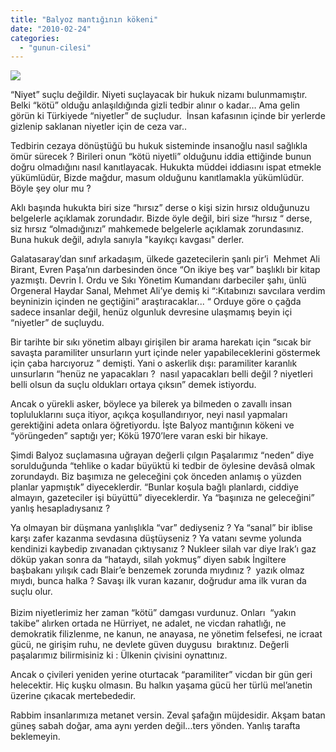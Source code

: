 ```yaml
---
title: "Balyoz mantığının kökeni"
date: "2010-02-24"
categories: 
  - "gunun-cilesi"
---
```


![](/uploads/image/balyoz.jpg)

“Niyet” suçlu değildir. Niyeti suçlayacak bir hukuk nizamı bulunmamıştır. Belki “kötü” olduğu anlaşıldığında gizli tedbir alınır o kadar… Ama gelin görün ki Türkiyede “niyetler” de suçludur.  İnsan kafasının içinde bir yerlerde gizlenip saklanan niyetler için de ceza var..  
  
Tedbirin cezaya dönüştüğü bu hukuk sisteminde insanoğlu nasıl sağlıkla ömür sürecek ? Birileri onun “kötü niyetli” olduğunu iddia ettiğinde bunun doğru olmadığını nasıl kanıtlayacak. Hukukta müddei iddiasını ispat etmekle yükümlüdür, Bizde mağdur, masum olduğunu kanıtlamakla yükümlüdür. Böyle şey olur mu ?  
  
Aklı başında hukukta biri size “hırsız” derse o kişi sizin hırsız olduğunuzu belgelerle açıklamak zorundadır. Bizde öyle değil, biri size “hırsız “ derse, siz hırsız “olmadığınızı” mahkemede belgelerle açıklamak zorundasınız. Buna hukuk değil, adıyla sanıyla "kayıkçı kavgası" derler.  
  
Galatasaray’dan sınıf arkadaşım, ülkede gazetecilerin şanlı pir’i  Mehmet Ali Birant, Evren Paşa’nın darbesinden önce “On ikiye beş var” başlıklı bir kitap yazmıştı. Devrin I. Ordu ve Sıkı Yönetim Kumandanı darbeciler şahı, ünlü Orgeneral Haydar Sanal, Mehmet Ali’ye demiş ki “:Kıtabınızı savcılara verdim beyninizin içinden ne geçtiğini” araştıracaklar... “ Orduye göre o çağda sadece insanlar değil, henüz olgunluk devresine ulaşmamış beyin içi “niyetler” de suçluydu.  
  
Bir tarihte bir sıkı yönetim albayı girişilen bir arama harekatı için “sıcak bir savaşta paramiliter unsurların yurt içinde neler yapabileceklerini göstermek için çaba harcıyoruz ” demişti. Yani o askerlik dışı: paramiliter karanlık uınsurların “henüz ne yapacakları ?  nasıl yapacakları belli değil ? niyetleri belli olsun da suçlu oldukları ortaya çıksın” demek istiyordu.

Ancak o yürekli asker, böylece ya bilerek ya bilmeden o zavallı insan topluluklarını suça itiyor, açıkça koşullandırıyor, neyi nasıl yapmaları gerektiğini adeta onlara öğretiyordu. İşte Balyoz mantığının kökeni ve “yörüngeden” saptığı yer; Kökü 1970’lere varan eski bir hikaye.  
  
Şimdi Balyoz suçlamasına uğrayan değerli çılgın Paşalarımız “neden” diye sorulduğunda “tehlike o kadar büyüktü ki tedbir de öylesine devâsâ olmak zorundaydı. Biz başımıza ne geleceğini çok önceden anlamış o yüzden planlar yapmıştık” diyeceklerdir. “Bunlar koşula bağlı planlardı, ciddiye almayın, gazeteciler işi büyüttü” diyeceklerdir. Ya “başınıza ne geleceğini” yanlış hesapladıysanız ? 

Ya olmayan bir düşmana yanlışlıkla “var” dediyseniz ? Ya “sanal” bir iblise karşı zafer kazanma sevdasına düştüyseniz ? Ya vatanı sevme yolunda kendinizi kaybedip zıvanadan çıktıysanız ? Nukleer silah var diye Irak’ı gaz döküp yakan sonra da “hataydı, silah yokmuş” diyen sabık İngiltere başbakanı yılışık cadı Blair’e benzemek zorunda mıydınız ?  yazık olmaz mıydı, bunca halka ? Savaşı ilk vuran kazanır, doğrudur ama ilk vuran da suçlu olur.     
   
Bizim niyetlerimiz her zaman “kötü” damgası vurdunuz. Onları  “yakın takibe” alırken ortada ne Hürriyet, ne adalet, ne vicdan rahatlığı, ne demokratik filizlenme, ne kanun, ne anayasa, ne yönetim felsefesi, ne icraat gücü, ne girişim ruhu, ne devlete güven duygusu  bıraktınız. Değerli paşalarımız bilirmisiniz ki : Ülkenin çivisini oynattınız.  
  
Ancak o çivileri yeniden yerine oturtacak “paramiliter” vicdan bir gün geri helecektir. Hiç kuşku olmasın. Bu halkın yaşama gücü her türlü mel’anetin üzerine çıkacak mertebededir.

Rabbim insanlarımıza metanet versin. Zeval şafağın müjdesidir. Akşam batan güneş sabah doğar, ama aynı yerden değil...ters yönden. Yanlış tarafta beklemeyin.
